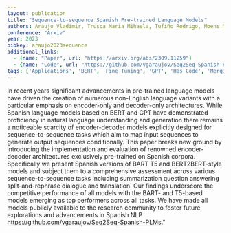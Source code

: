 ```yaml
---
layout: publication
title: "Sequence-to-sequence Spanish Pre-trained Language Models"
authors: Araujo Vladimir, Trusca Maria Mihaela, Tufiño Rodrigo, Moens Marie-francine
conference: "Arxiv"
year: 2023
bibkey: araujo2023sequence
additional_links:
  - {name: "Paper", url: "https://arxiv.org/abs/2309.11259"}
  - {name: "Code", url: "https://github.com/vgaraujov/Seq2Seq-Spanish-PLMs"}
tags: ['Applications', 'BERT', 'Fine Tuning', 'GPT', 'Has Code', 'Merging', 'Model Architecture']
---
```

In recent years significant advancements in pre-trained language models have driven the creation of numerous non-English language variants with a particular emphasis on encoder-only and decoder-only architectures. While Spanish language models based on BERT and GPT have demonstrated proficiency in natural language understanding and generation there remains a noticeable scarcity of encoder-decoder models explicitly designed for sequence-to-sequence tasks which aim to map input sequences to generate output sequences conditionally. This paper breaks new ground by introducing the implementation and evaluation of renowned encoder-decoder architectures exclusively pre-trained on Spanish corpora. Specifically we present Spanish versions of BART T5 and BERT2BERT-style models and subject them to a comprehensive assessment across various sequence-to-sequence tasks including summarization question answering split-and-rephrase dialogue and translation. Our findings underscore the competitive performance of all models with the BART- and T5-based models emerging as top performers across all tasks. We have made all models publicly available to the research community to foster future explorations and advancements in Spanish NLP https://github.com/vgaraujov/Seq2Seq-Spanish-PLMs."
